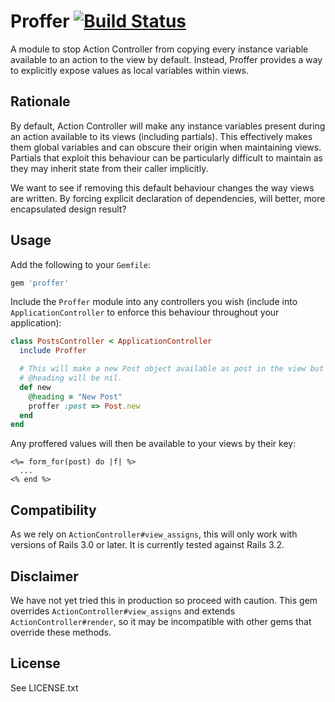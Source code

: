 Proffer [![Build Status](https://secure.travis-ci.org/hudge/proffer.png?branch=master)](http://travis-ci.org/hudge/proffer)
=======

A module to stop Action Controller from copying every instance variable available
to an action to the view by default. Instead, Proffer provides a way to explicitly
expose values as local variables within views.

Rationale
---------

By default, Action Controller will make any instance variables present during an
action available to its views (including partials). This effectively makes them
global variables and can obscure their origin when maintaining views. Partials
that exploit this behaviour can be particularly difficult to maintain as they
may inherit state from their caller implicitly.

We want to see if removing this default behaviour changes the way views are
written. By forcing explicit declaration of dependencies, will better, more
encapsulated design result?

Usage
-----

Add the following to your `Gemfile`:

```ruby
gem 'proffer'
```

Include the `Proffer` module into any controllers you wish (include into
`ApplicationController` to enforce this behaviour throughout your application):

```ruby
class PostsController < ApplicationController
  include Proffer

  # This will make a new Post object available as post in the view but
  # @heading will be nil.
  def new
    @heading = "New Post"
    proffer :post => Post.new
  end
end
```

Any proffered values will then be available to your views by their key:

```erb
<%= form_for(post) do |f| %>
  ...
<% end %>
```

Compatibility
-------------

As we rely on `ActionController#view_assigns`, this will only work with versions
of Rails 3.0 or later. It is currently tested against Rails 3.2.

Disclaimer
----------

We have not yet tried this in production so proceed with caution. This gem
overrides `ActionController#view_assigns` and extends `ActionController#render`,
so it may be incompatible with other gems that override these methods.

License
-------

See LICENSE.txt

